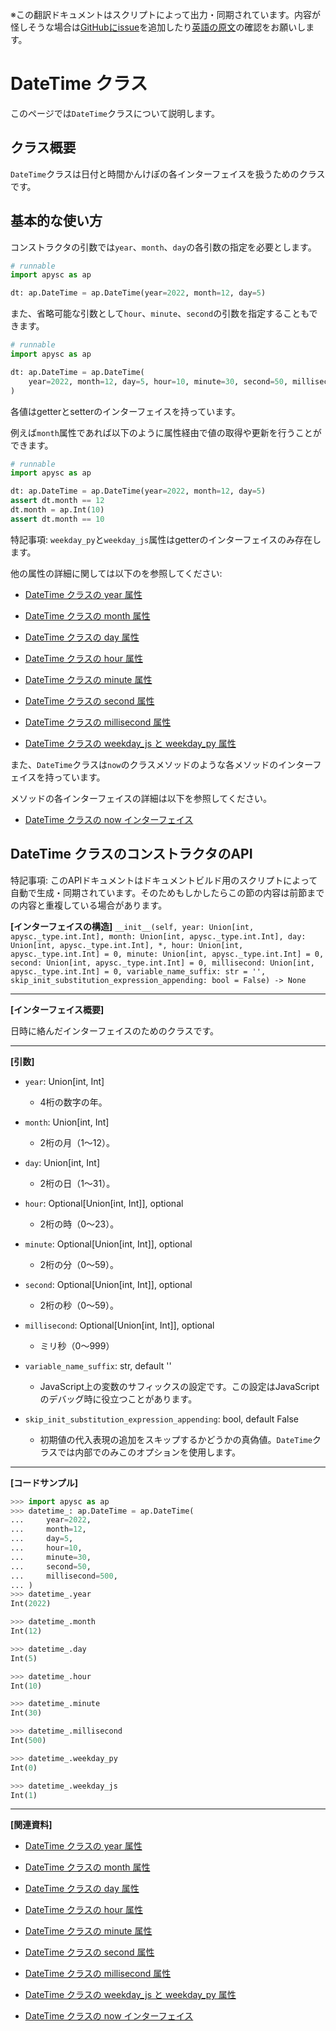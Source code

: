 <span class="inconspicuous-txt">※この翻訳ドキュメントはスクリプトによって出力・同期されています。内容が怪しそうな場合は<a href="https://github.com/simon-ritchie/apysc/issues" target="_blank">GitHubにissue</a>を追加したり[英語の原文](https://simon-ritchie.github.io/apysc/en/datetime.html)の確認をお願いします。</span>

# DateTime クラス

このページでは`DateTime`クラスについて説明します。

## クラス概要

`DateTime`クラスは日付と時間かんけぽの各インターフェイスを扱うためのクラスです。

## 基本的な使い方

コンストラクタの引数では`year`、`month`、`day`の各引数の指定を必要とします。

```py
# runnable
import apysc as ap

dt: ap.DateTime = ap.DateTime(year=2022, month=12, day=5)
```

また、省略可能な引数として`hour`、`minute`、`second`の引数を指定することもできます。

```py
# runnable
import apysc as ap

dt: ap.DateTime = ap.DateTime(
    year=2022, month=12, day=5, hour=10, minute=30, second=50, millisecond=500
)
```

各値はgetterとsetterのインターフェイスを持っています。

例えば`month`属性であれば以下のように属性経由で値の取得や更新を行うことができます。

```py
# runnable
import apysc as ap

dt: ap.DateTime = ap.DateTime(year=2022, month=12, day=5)
assert dt.month == 12
dt.month = ap.Int(10)
assert dt.month == 10
```

特記事項: `weekday_py`と`weekday_js`属性はgetterのインターフェイスのみ存在します。

他の属性の詳細に関しては以下のを参照してください:

- [DateTime クラスの year 属性](jp_datetime_year.md)
- [DateTime クラスの month 属性](jp_datetime_month.md)

- [DateTime クラスの day 属性](jp_datetime_day.md)
- [DateTime クラスの hour 属性](jp_datetime_hour.md)

- [DateTime クラスの minute 属性](jp_datetime_minute.md)
- [DateTime クラスの second 属性](jp_datetime_second.md)

- [DateTime クラスの millisecond 属性](jp_datetime_millisecond.md)
- [DateTime クラスの weekday_js と weekday_py 属性](jp_datetime_weekday_js_and_weekday_py.md)

また、`DateTime`クラスは`now`のクラスメソッドのような各メソッドのインターフェイスを持っています。

メソッドの各インターフェイスの詳細は以下を参照してください。

- [DateTime クラスの now インターフェイス](jp_datetime_now.md)

## DateTime クラスのコンストラクタのAPI

<span class="inconspicuous-txt">特記事項: このAPIドキュメントはドキュメントビルド用のスクリプトによって自動で生成・同期されています。そのためもしかしたらこの節の内容は前節までの内容と重複している場合があります。</span>

**[インターフェイスの構造]** `__init__(self, year: Union[int, apysc._type.int.Int], month: Union[int, apysc._type.int.Int], day: Union[int, apysc._type.int.Int], *, hour: Union[int, apysc._type.int.Int] = 0, minute: Union[int, apysc._type.int.Int] = 0, second: Union[int, apysc._type.int.Int] = 0, millisecond: Union[int, apysc._type.int.Int] = 0, variable_name_suffix: str = '', skip_init_substitution_expression_appending: bool = False) -> None`<hr>

**[インターフェイス概要]**

日時に絡んだインターフェイスのためのクラスです。<hr>

**[引数]**

- `year`: Union[int, Int]
  - 4桁の数字の年。

- `month`: Union[int, Int]
  - 2桁の月（1～12）。

- `day`: Union[int, Int]
  - 2桁の日（1～31）。

- `hour`: Optional[Union[int, Int]], optional
  - 2桁の時（0～23）。

- `minute`: Optional[Union[int, Int]], optional
  - 2桁の分（0～59）。

- `second`: Optional[Union[int, Int]], optional
  - 2桁の秒（0～59）。

- `millisecond`: Optional[Union[int, Int]], optional
  - ミリ秒（0～999）

- `variable_name_suffix`: str, default ''
  - JavaScript上の変数のサフィックスの設定です。この設定はJavaScriptのデバッグ時に役立つことがあります。

- `skip_init_substitution_expression_appending`: bool, default False
  - 初期値の代入表現の追加をスキップするかどうかの真偽値。`DateTime`クラスでは内部でのみこのオプションを使用します。

<hr>

**[コードサンプル]**

```py
>>> import apysc as ap
>>> datetime_: ap.DateTime = ap.DateTime(
...     year=2022,
...     month=12,
...     day=5,
...     hour=10,
...     minute=30,
...     second=50,
...     millisecond=500,
... )
>>> datetime_.year
Int(2022)

>>> datetime_.month
Int(12)

>>> datetime_.day
Int(5)

>>> datetime_.hour
Int(10)

>>> datetime_.minute
Int(30)

>>> datetime_.millisecond
Int(500)

>>> datetime_.weekday_py
Int(0)

>>> datetime_.weekday_js
Int(1)
```

<hr>

**[関連資料]**

- [DateTime クラスの year 属性](https://simon-ritchie.github.io/apysc/jp/jp_datetime_year.html)
- [DateTime クラスの month 属性](https://simon-ritchie.github.io/apysc/jp/jp_datetime_month.html)

- [DateTime クラスの day 属性](https://simon-ritchie.github.io/apysc/jp/jp_datetime_day.html)
- [DateTime クラスの hour 属性](https://simon-ritchie.github.io/apysc/jp/jp_datetime_hour.html)

- [DateTime クラスの minute 属性](https://simon-ritchie.github.io/apysc/jp/jp_datetime_minute.html)
- [DateTime クラスの second 属性](https://simon-ritchie.github.io/apysc/jp/jp_datetime_second.html)

- [DateTime クラスの millisecond 属性](https://simon-ritchie.github.io/apysc/jp/jp_datetime_millisecond.html)
- [DateTime クラスの weekday_js と weekday_py 属性](https://simon-ritchie.github.io/apysc/jp/jp_datetime_weekday_js_and_weekday_py.html)

- [DateTime クラスの now インターフェイス](https://simon-ritchie.github.io/apysc/jp/jp_datetime_now.html)